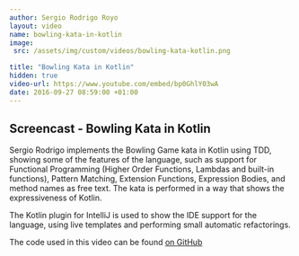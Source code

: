 ```yaml
---
author: Sergio Rodrigo Royo
layout: video
name: bowling-kata-in-kotlin
image:
 src: /assets/img/custom/videos/bowling-kata-kotlin.png

title: "Bowling Kata in Kotlin"
hidden: true
video-url: https://www.youtube.com/embed/bp0GhlY03wA
date: 2016-09-27 08:59:00 +01:00
---
```



## Screencast - Bowling Kata in Kotlin

Sergio Rodrigo implements the Bowling Game kata in Kotlin using TDD, showing some of the features of the language, such as support for Functional Programming (Higher Order Functions, Lambdas and built-in functions), Pattern Matching, Extension Functions, Expression Bodies, and method names as free text. The kata is performed in a way that shows the expressiveness of Kotlin.

The Kotlin plugin for IntelliJ is used to show the IDE support for the language, using live templates and performing small automatic refactorings.

The code used in this video can be found [on GitHub](https://github.com/codurance/bowling_game_kata)
